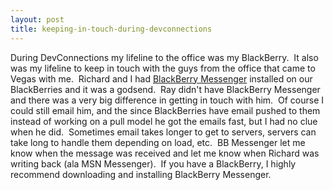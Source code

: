 ```yaml
---
layout: post
title: keeping-in-touch-during-devconnections
---
```

During DevConnections my lifeline to the office was my BlackBerry.  It
also was my lifeline to keep in touch with the guys from the office that
came to Vegas with me.  Richard and I had [BlackBerry
Messenger](http://www.blackberry.com/messenger/entry.do) installed on
our BlackBerries and it was a godsend.  Ray didn't have BlackBerry
Messenger and there was a very big difference in getting in touch with
him.  Of course I could still email him, and the since BlackBerries have
email pushed to them instead of working on a pull model he got the
emails fast, but I had no clue when he did.  Sometimes email takes
longer to get to servers, servers can take long to handle them depending
on load, etc.  BB Messenger let me know when the message was received
and let me know when Richard was writing back (ala MSN Messenger).  If
you have a BlackBerry, I highly recommend downloading and installing
BlackBerry Messenger.
